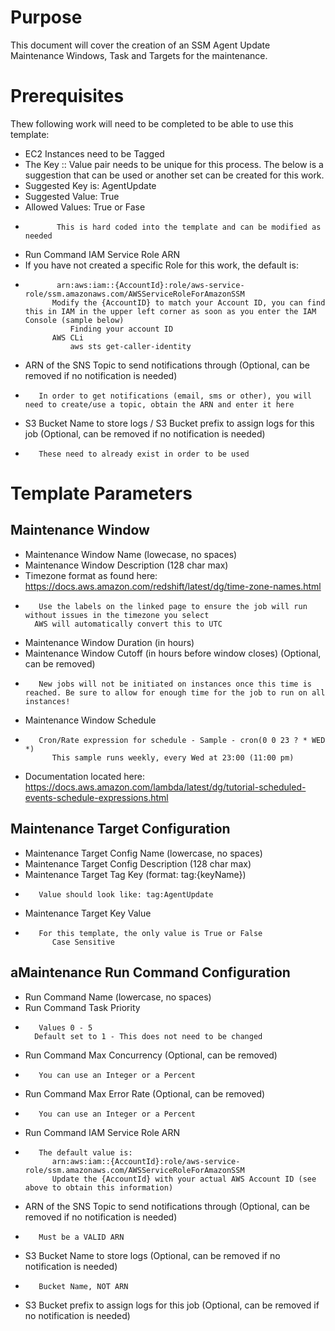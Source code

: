 # Purpose

This document will cover the creation of an SSM Agent Update Maintenance Windows, Task and Targets for the maintenance.

# Prerequisites

Thew following work will need to be completed to be able to use this template:

* EC2 Instances need to be Tagged
* The Key :: Value pair needs to be unique for this process. The below is a suggestion that can be used or another set can be created for this work.
* Suggested Key is: AgentUpdate
* Suggested Value: True
* Allowed Values: True or Fase
*            This is hard coded into the template and can be modified as needed
* Run Command IAM Service Role ARN
* If you have not created a specific Role for this work, the default is:
*            arn:aws:iam::{AccountId}:role/aws-service-role/ssm.amazonaws.com/AWSServiceRoleForAmazonSSM
            Modify the {AccountID} to match your Account ID, you can find this in IAM in the upper left corner as soon as you enter the IAM Console (sample below)
                Finding your account ID
            AWS CLi
                aws sts get-caller-identity
* ARN of the SNS Topic to send notifications through (Optional, can be removed if no notification is needed)
*        In order to get notifications (email, sms or other), you will need to create/use a topic, obtain the ARN and enter it here
* S3 Bucket Name to store logs / S3 Bucket prefix to assign logs for this job (Optional, can be removed if no notification is needed)
*        These need to already exist in order to be used

# Template Parameters
## Maintenance Window

* Maintenance Window Name (lowecase, no spaces)
* Maintenance Window Description (128 char max)
* Timezone format as found here: https://docs.aws.amazon.com/redshift/latest/dg/time-zone-names.html
*        Use the labels on the linked page to ensure the job will run without issues in the timezone you select
        AWS will automatically convert this to UTC
* Maintenance Window Duration (in hours)
* Maintenance Window Cutoff (in hours before window closes) (Optional, can be removed)
*        New jobs will not be initiated on instances once this time is reached. Be sure to allow for enough time for the job to run on all instances!
* Maintenance Window Schedule
*        Cron/Rate expression for schedule - Sample - cron(0 0 23 ? * WED *)
            This sample runs weekly, every Wed at 23:00 (11:00 pm)
* Documentation located here: https://docs.aws.amazon.com/lambda/latest/dg/tutorial-scheduled-events-schedule-expressions.html

## Maintenance Target Configuration

* Maintenance Target Config Name (lowercase, no spaces)
* Maintenance Target Config Description (128 char max)
* Maintenance Target Tag Key (format: tag:{keyName})
*        Value should look like: tag:AgentUpdate
* Maintenance Target Key Value
*        For this template, the only value is True or False
            Case Sensitive

## aMaintenance Run Command Configuration

* Run Command Name (lowercase, no spaces)
* Run Command Task Priority
*        Values 0 - 5
        Default set to 1 - This does not need to be changed
* Run Command Max Concurrency (Optional, can be removed)
*        You can use an Integer or a Percent
* Run Command Max Error Rate (Optional, can be removed)
*        You can use an Integer or a Percent
* Run Command IAM Service Role ARN
*        The default value is:
            arn:aws:iam::{AccountId}:role/aws-service-role/ssm.amazonaws.com/AWSServiceRoleForAmazonSSM
            Update the {AccountId} with your actual AWS Account ID (see above to obtain this information)
* ARN of the SNS Topic to send notifications through (Optional, can be removed if no notification is needed)
*        Must be a VALID ARN
* S3 Bucket Name to store logs (Optional, can be removed if no notification is needed)
*        Bucket Name, NOT ARN
* S3 Bucket prefix to assign logs for this job (Optional, can be removed if no notification is needed)
